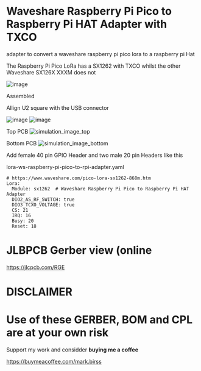 # Waveshare Raspberry Pi Pico to Raspberry Pi HAT Adapter with TXCO

adapter to convert a waveshare raspberry pi pico lora to a raspberry pi Hat

The Raspberry Pi Pico LoRa has a SX1262 with TXCO whilst the other Waveshare SX126X XXXM does not

![image](https://github.com/user-attachments/assets/ed21061a-646f-4507-8dd1-c7edfd3f9145)

Assembled

Allign U2 square with the USB connector

![image](https://github.com/user-attachments/assets/e550a9ae-31c8-446f-8f92-d22b0e180bf3)
![image](https://github.com/user-attachments/assets/94f68462-513d-4fec-a96e-fcd96a4902bb)


Top PCB
![simulation_image_top](https://github.com/user-attachments/assets/eab25df1-5826-4c83-b44f-7c286ca545f9)

Bottom PCB
![simulation_image_bottom](https://github.com/user-attachments/assets/9b553a82-cf21-410d-ad73-a747bae25e82)

Add female 40 pin GPIO Header and two male 20 pin Headers like this




lora-ws-raspberry-pi-pico-to-rpi-adapter.yaml
```
# https://www.waveshare.com/pico-lora-sx1262-868m.htm
Lora:
  Module: sx1262  # Waveshare Raspberry Pi Pico to Raspberry Pi HAT Adapter
  DIO2_AS_RF_SWITCH: true
  DIO3_TCXO_VOLTAGE: true
  CS: 21
  IRQ: 16
  Busy: 20
  Reset: 18
```
# **JLBPCB Gerber view (online**
https://jlcpcb.com/RGE

# **DISCLAIMER**

# Use of these GERBER, BOM and CPL are at your own risk

Support my work and considder **buying  me a coffee**

https://buymeacoffee.com/mark.birss


  


